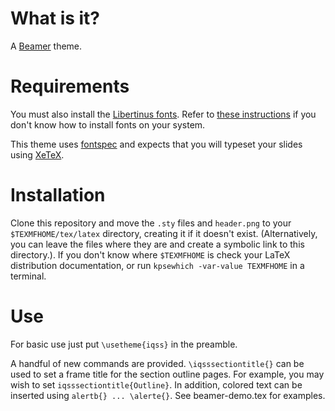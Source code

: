 
# What is it?
A [Beamer](https://github.com/josephwright/beamer) theme.

# Requirements
You must also install the
[Libertinus fonts](https://github.com/khaledhosny/libertinus). 
Refer to 
[these
instructions](https://www.howtogeek.com/192980/how-to-install-remove-and-manage-fonts-on-windows-mac-and-linux/)
if you don't know how to install fonts on your system.

This theme uses [fontspec](https://github.com/wspr/fontspec/) and
expects that you will typeset your slides using
[XeTeX](http://xetex.sourceforge.net/).

# Installation
Clone this repository and move the `.sty` files and `header.png` to your
`$TEXMFHOME/tex/latex` directory, creating it if it doesn't exist. (Alternatively, you can leave the files where they are and create a symbolic link to this directory.). If you don't know where `$TEXMFHOME` is check your LaTeX distribution
documentation, or run `kpsewhich -var-value TEXMFHOME` in a terminal.

# Use
For basic use just put `\usetheme{iqss}` in the preamble.

A handful of new commands are provided. `\iqsssectiontitle{}` can be used to set a frame title for the section outline pages. For example, you may wish to set `iqsssectiontitle{Outline}`. In addition, colored text can be inserted using `alertb{} ... \alerte{}`. See beamer-demo.tex for examples.

